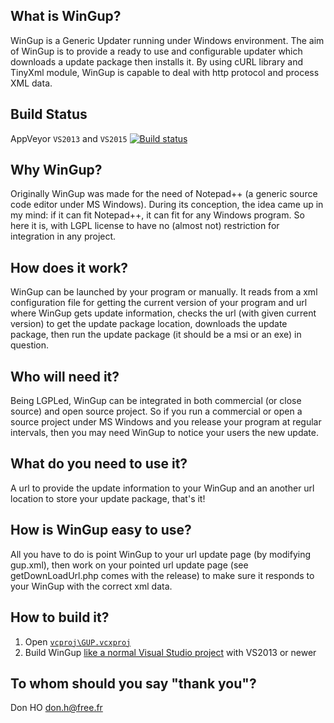 What is WinGup?
---------------

WinGup is a Generic Updater running under Windows environment.
The aim of WinGup is to provide a ready to use and configurable updater
which downloads a update package then installs it. By using cURL library
and TinyXml module, WinGup is capable to deal with http protocol and process XML data.



Build Status
------------

AppVeyor `VS2013` and `VS2015`  [![Build status](https://ci.appveyor.com/api/projects/status/lvpvctpyfc6bfo9l?svg=true)](https://ci.appveyor.com/project/chcg/wingup)



Why WinGup?
-----------

Originally WinGup was made for the need of Notepad++ (a generic source code editor under MS Windows).
During its conception, the idea came up in my mind: if it can fit Notepad++, it can fit for any Windows program.
So here it is, with LGPL license to have no (almost not) restriction for integration in any project.



How does it work?
-----------------

WinGup can be launched by your program or manually. It reads from a xml configuration file
for getting the current version of your program and url where WinGup gets update information,
checks the url (with given current version) to get the update package location,
downloads the update package, then run the update package (it should be a msi or an exe) in question.



Who will need it?
-----------------

Being LGPLed, WinGup can be integrated in both commercial (or close source) and open source project.
So if you run a commercial or open a source project under MS Windows and you release your program at
regular intervals, then you may need WinGup to notice your users the new update.



What do you need to use it?
---------------------------

A url to provide the update information to your WinGup and an another url location
to store your update package, that's it!



How is WinGup easy to use?
--------------------------

All you have to do is point WinGup to your url update page (by modifying gup.xml),
then work on your pointed url update page (see getDownLoadUrl.php comes with the release)
to make sure it responds to your WinGup with the correct xml data.



How to build it?
----------------

 1. Open [`vcproj\GUP.vcxproj`](https://github.com/gup4win/wingup/blob/master/vcproj/GUP.vcxproj)
 2. Build WinGup [like a normal Visual Studio project](https://msdn.microsoft.com/en-us/library/7s88b19e.aspx) with VS2013 or newer



To whom should you say "thank you"?
-----------------------------------

Don HO
<don.h@free.fr>
